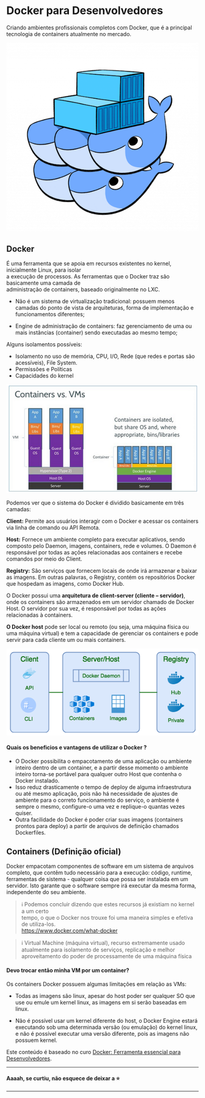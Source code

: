 
# Docker para Desenvolvedores  
Criando ambientes profissionais completos com Docker, que é a principal tecnologia de containers atualmente no mercado.  

![arquitetura vm vs docker](./img/doker-logo.png)  

## Docker  
É uma ferramenta que se apoia em recursos existentes no kernel, inicialmente Linux, para isolar  
a execução de processos. As ferramentas que o Docker traz são basicamente uma camada de  
administração de containers, baseado originalmente no LXC.  

 -  Não é um sistema de virtualização tradicional: possuem menos camadas do ponto de vista de arquiteturas, forma de implementação e funcionamentos diferentes;
 
 - Engine de administração de containers: faz gerenciamento de uma ou mais instâncias (container) sendo executadas ao mesmo tempo;
  
Alguns isolamentos possíveis:

- Isolamento no uso de memória, CPU, I/O, Rede (que redes e portas são acessíveis), File System.  
- Permissões e Políticas  
- Capacidades do kernel  

![arquitetura vm vs docker](./img/doker.png)

Podemos ver que o sistema do Docker é dividido basicamente em três camadas:

**Client:** Permite aos usuários interagir com o Docker e acessar os containers via linha de comando ou API Remota.

**Host:** Fornece um ambiente completo para executar aplicativos, sendo composto pelo Daemon, imagens, containers, rede e volumes. O Daemon é responsável por todas as ações relacionadas aos containers e recebe comandos por meio do Client.

**Registry:** São serviços que fornecem locais de onde irá armazenar e baixar as imagens. Em outras palavras, o Registry, contém os repositórios Docker que hospedam as imagens, como Docker Hub.

O Docker possui uma **arquitetura de client-server (cliente – servidor)**, onde os containers são armazenados em um servidor chamado de Docker Host. O servidor por sua vez, é responsável por todas as ações relacionadas à containers.

**O Docker host** pode ser local ou remoto (ou seja, uma máquina física ou uma máquina virtual) e tem a capacidade de gerenciar os containers e pode servir para cada cliente um ou mais containers.

![arquitetura vm vs docker](./img/doker-server.png)

#### Quais os beneficios e vantagens de utilizar o Docker ?

-   O Docker possibilita o empacotamento de uma aplicação ou ambiente inteiro dentro de um container, e a partir desse momento o ambiente inteiro torna-se portável para qualquer outro Host que contenha o Docker instalado.
-   Isso reduz drasticamente o tempo de deploy de alguma infraestrutura ou até mesmo aplicação, pois não há necessidade de ajustes de ambiente para o correto funcionamento do serviço, o ambiente é sempre o mesmo, configure-o uma vez e replique-o quantas vezes quiser.
-   Outra facilidade do Docker é poder criar suas imagens (containers prontos para deploy) a partir de arquivos de definição chamados Dockerfiles.

## Containers (Definição oficial)

Docker empacotam componentes de software em um sistema de arquivos completo, que contêm tudo necessário para a execução: código, runtime, ferramentas de sistema - qualquer coisa que possa ser instalada em um servidor. Isto garante que o software sempre irá executar da mesma forma, independente do seu ambiente.

>  :information_source: Podemos concluir dizendo que estes recursos já existiam no kernel a um certo  
tempo, o que o Docker nos trouxe foi uma maneira simples e efetiva de utiliza-los.  
https://www.docker.com/what-docker  

> :information_source: Virtual Machine (máquina virtual), recurso extremamente usado atualmente para isolamento de
serviços, replicação e melhor aproveitamento do poder de processamente de uma máquina
física

#### Devo trocar então minha VM por um container? 

Os containers Docker possuem algumas limitações em relação as VMs:

- Todas as imagens são linux, apesar do host poder ser qualquer SO que use ou emule um kernel
linux, as imagens em si serão baseadas em linux.

- Não é possível usar um kernel diferente do host, o Docker Engine estará executando sob
uma determinada versão (ou emulação) do kernel linux, e não é possível executar uma versão
diferente, pois as imagens não possuem kernel.

Este conteúdo é baseado no curo [Docker: Ferramenta essencial para Desenvolvedores](https://www.udemy.com/course/curso-docker/).    

---    
#### Aaaah, se curtiu, não esquece de deixar a :star:
___